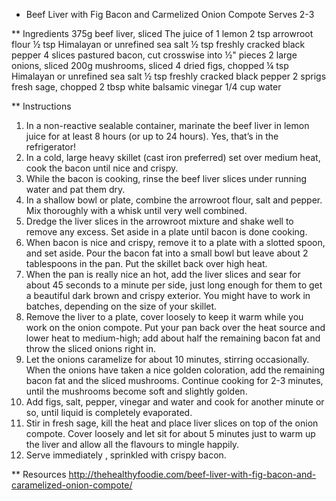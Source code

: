 * Beef Liver with Fig Bacon and Carmelized Onion Compote
Serves 2-3

** Ingredients
375g beef liver, sliced
The juice of 1 lemon
2 tsp arrowroot flour
½ tsp Himalayan or unrefined sea salt
½ tsp freshly cracked black pepper
4 slices pastured bacon, cut crosswise into ½" pieces
2 large onions, sliced
200g mushrooms, sliced
4 dried figs, chopped
¼ tsp Himalayan or unrefined sea salt
½ tsp freshly cracked black pepper
2 sprigs fresh sage, chopped
2 tbsp white balsamic vinegar
1/4 cup water

** Instructions
1. In a non-reactive sealable container, marinate the beef liver in lemon juice for at least 8 hours (or up to 24 hours). Yes, that’s in the refrigerator!
2. In a cold, large heavy skillet (cast iron preferred) set over medium heat, cook the bacon until nice and crispy.
3. While the bacon is cooking, rinse the beef liver slices under running water and pat them dry.
4. In a shallow bowl or plate, combine the arrowroot flour, salt and pepper. Mix thoroughly with a whisk until very well combined.
5. Dredge the liver slices in the arrowroot mixture and shake well to remove any excess. Set aside in a plate until bacon is done cooking.
6. When bacon is nice and crispy, remove it to a plate with a slotted spoon, and set aside. Pour the bacon fat into a small bowl but leave about 2 tablespoons in the pan. Put the skillet back over high heat.
7. When the pan is really nice an hot, add the liver slices and sear for about 45 seconds to a minute per side, just long enough for them to get a beautiful dark brown and crispy exterior. You might have to work in batches, depending on the size of your skillet.
8. Remove the liver to a plate, cover loosely to keep it warm while you work on the onion compote. Put your pan back over the heat source and lower heat to medium-high; add about half the remaining bacon fat and throw the sliced onions right in.
9. Let the onions caramelize for about 10 minutes, stirring occasionally. When the onions have taken a nice golden coloration, add the remaining bacon fat and the sliced mushrooms. Continue cooking for 2-3 minutes, until the mushrooms become soft and slightly golden.
10. Add figs, salt, pepper, vinegar and water and cook for another minute or so, until liquid is completely evaporated.
11. Stir in fresh sage, kill the heat and place liver slices on top of the onion compote. Cover loosely and let sit for about 5 minutes just to warm up the liver and allow all the flavours to mingle happily.
12. Serve immediately , sprinkled with crispy bacon.

** Resources
http://thehealthyfoodie.com/beef-liver-with-fig-bacon-and-caramelized-onion-compote/
